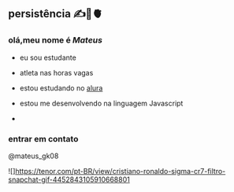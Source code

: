 ## persistência ✍️🧠🫀 
### olá,meu nome é _Mateus_ 

- eu sou estudante
- atleta nas horas vagas
- estou estudando no [alura](https://www.alura.com.br)
- estou me desenvolvendo na linguagem Javascript

-                                       
### entrar em contato
@mateus_gk08

![]https://tenor.com/pt-BR/view/cristiano-ronaldo-sigma-cr7-filtro-snapchat-gif-4452843105910668801
